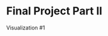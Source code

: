 # Final Project Part II #
Visualization #1
<div class="flourish-embed flourish-hierarchy" data-src="visualisation/11384044"><script src="https://public.flourish.studio/resources/embed.js"></script></div>
